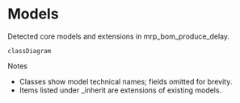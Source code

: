 # Models

Detected core models and extensions in mrp_bom_produce_delay.

```mermaid
classDiagram
```

Notes
- Classes show model technical names; fields omitted for brevity.
- Items listed under _inherit are extensions of existing models.
